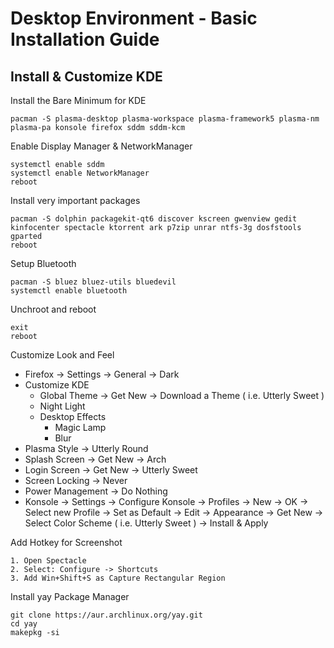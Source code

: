 # Desktop Environment - Basic Installation Guide

## Install & Customize KDE

Install the Bare Minimum for KDE

    pacman -S plasma-desktop plasma-workspace plasma-framework5 plasma-nm plasma-pa konsole firefox sddm sddm-kcm 
  
Enable Display Manager & NetworkManager

    systemctl enable sddm
    systemctl enable NetworkManager  
    reboot

Install very important packages

    pacman -S dolphin packagekit-qt6 discover kscreen gwenview gedit kinfocenter spectacle ktorrent ark p7zip unrar ntfs-3g dosfstools gparted
    reboot
  
Setup Bluetooth

    pacman -S bluez bluez-utils bluedevil
    systemctl enable bluetooth

Unchroot and reboot

    exit
    reboot

Customize Look and Feel

- Firefox -> Settings -> General -> Dark
- Customize KDE
    - Global Theme -> Get New -> Download a Theme ( i.e. Utterly Sweet )
    - Night Light
    - Desktop Effects
        - Magic Lamp
        - Blur
- Plasma Style -> Utterly Round
- Splash Screen -> Get New -> Arch
- Login Screen -> Get New -> Utterly Sweet
- Screen Locking -> Never
- Power Management -> Do Nothing
- Konsole -> Settings -> Configure Konsole -> Profiles -> New -> OK -> Select new Profile -> Set as Default -> Edit -> Appearance -> Get New -> Select Color Scheme ( i.e. Utterly Sweet ) -> Install & Apply 

Add Hotkey for Screenshot

    1. Open Spectacle
    2. Select: Configure -> Shortcuts
    3. Add Win+Shift+S as Capture Rectangular Region

Install yay Package Manager

    git clone https://aur.archlinux.org/yay.git
    cd yay
    makepkg -si

